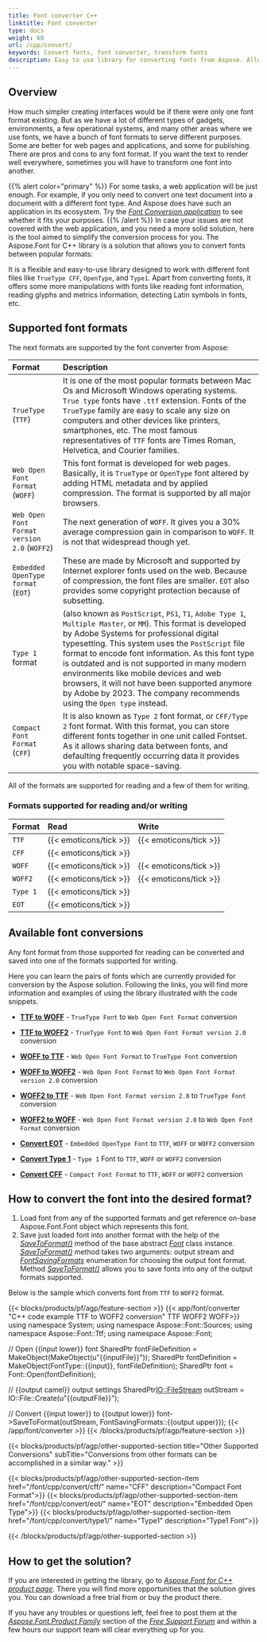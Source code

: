 ```yaml
---
title: Font converter C++
linktitle: Font converter
type: docs
weight: 60
url: /cpp/convert/
keywords: Convert fonts, font converter, transform fonts
description: Easy to use library for converting fonts from Aspose. Allows you to work with a big range of different fonts like true type of web fonts.
---
```




## Overview

How much simpler creating interfaces would be if there were only one font format existing. But as we have a lot of different types of gadgets, environments, a few operational systems, and many other areas where we use fonts, we have a bunch of font formats to serve different purposes. Some are better for web pages and applications, and some for publishing. There are pros and cons to any font format. If you want the text to render well everywhere, sometimes you will have to transform one font into another. 

{{% alert color="primary" %}}
For some tasks, a web application will be just enough. For example, if you only need to convert one text document into a document with a different font type. And Aspose does have such an application in its ecosystem. Try the [*Font Conversion application*](https://products.aspose.app/font/conversion) to see whether it fits your purposes.
{{% /alert %}} 
In case your issues are not covered with the web application, and you need a more solid solution, here is the tool aimed to simplify the conversion process for you. 
The Aspose.Font for C++ library is a solution that allows you to convert fonts between popular formats:
 
It is a flexible and easy-to-use library designed to work with different font files like `TrueType CFF`, `OpenType`, and `Type1`. Apart from converting fonts, it offers some more manipulations with fonts like reading font information, reading glyphs and metrics information, detecting Latin symbols in fonts, etc.

## Supported font formats

The next formats are supported by the font converter from Aspose:

| **Format**| **Description**|
| :- | :- |
|`TrueType` (`TTF`)|It is one of the most popular formats between Mac Os and Microsoft Windows operating systems. `True type` fonts have `.ttf` extension. Fonts of the `TrueType` family are easy to scale any size on computers and other devices like printers, smartphones, etc. The most famous representatives of `TTF` fonts are Times Roman, Helvetica, and Courier families.|
|`Web Open Font Format` (`WOFF`)|This font format is developed for web pages. Basically, it is `TrueType` or `OpenType` font altered by adding HTML metadata and by applied compression. The format is supported by all major browsers.|
|`Web Open Font Format version 2.0` (`WOFF2`)|The next generation of `WOFF`. It gives you a 30% average compression gain in comparison to `WOFF`. It is not that widespread though yet.|
|`Embedded OpenType format` (`EOT`)|These are made by Microsoft and supported by Internet explorer fonts used on the web. Because of compression, the font files are smaller. `EOT` also provides some copyright protection because of subsetting.|
|`Type 1` format|(also known as `PostScript`, `PS1`, `T1`, `Adobe Type 1`, `Multiple Master`, or `MM`). This format is developed by Adobe Systems for professional digital typesetting. This system uses the `PostScript` file format to encode font information. As this font type is outdated and is not supported in many modern environments like mobile devices and web browsers, it will not have been supported anymore by Adobe by 2023. The company recommends using the `Open type` instead.|
|`Compact Font Format` (`CFF`)|It is also known as `Type 2` font format, or `CFF/Type 2` font format. With this format, you can store different fonts together in one unit called Fontset. As it allows sharing data between fonts, and defaulting frequently occurring data it provides you with notable space-saving.|

All of the formats are supported for reading and a few of them for writing. 

### Formats supported for reading and/or writing 

|**Format**|**Read**|**Write**|
| :- | :- | :- |
|`TTF`|{{< emoticons/tick >}}|{{< emoticons/tick >}}|
|`CFF`|{{< emoticons/tick >}}| |
|`WOFF`|{{< emoticons/tick >}}|{{< emoticons/tick >}}|
|`WOFF2`|{{< emoticons/tick >}}|{{< emoticons/tick >}}|
|`Type 1`|{{< emoticons/tick >}}| |
|`EOT`|{{< emoticons/tick >}}| |

## Available font conversions

Any font format from those supported for reading can be converted and saved into one of the formats supported for writing.

Here you can learn the pairs of fonts which are currently provided for conversion by the Aspose solution. Following the links, you will find more information and examples of using the library illustrated with the code snippets.

- [**TTF to WOFF**](ttf-to-woff) - `TrueType Font` to `Web Open Font Format` conversion

- [**TTF to WOFF2**](ttf-to-woff2) - `TrueType Font` to `Web Open Font Format version 2.0` conversion

- [**WOFF to TTF**](woff-to-ttf) - `Web Open Font Format` to `TrueType Font` conversion

- [**WOFF to WOFF2**](woff-to-woff2) - `Web Open Font Format` to `Web Open Font Format version 2.0` conversion

- [**WOFF2 to TTF**](woff2-to-ttf) - `Web Open Font Format version 2.0` to `TrueType Font` conversion

- [**WOFF2 to WOFF**](woff2-to-woff) - `Web Open Font Format version 2.0` to `Web Open Font Format` conversion

- [**Convert EOT**](eot) - `Embedded OpenType Font` to `TTF`, `WOFF` or `WOFF2` conversion

- [**Convert Type 1**](type1) - `Type 1` Font to `TTF`, `WOFF` or `WOFF2` conversion

- [**Convert CFF**](cff) - `Compact Font Format` to `TTF`, `WOFF` or `WOFF2` conversion

## How to convert the font into the desired format?

1. Load font from any of the supported formats and get reference on-base Aspose.Font.Font object which represents this font.
2. Save just loaded font into another format with the help of the
[*SaveToFormat()*](https://apireference.aspose.com/font/cpp/class/aspose.font.font#a670ea97404fd72c2e51b0e8c543c8a45) method of the base abstract [*Font*](https://apireference.aspose.com/font/cpp/class/aspose.font.font) class instance. [*SaveToFormat()*](https://apireference.aspose.com/font/cpp/class/aspose.font.font#a670ea97404fd72c2e51b0e8c543c8a45) method takes two arguments: output stream and [*FontSavingFormats*](https://apireference.aspose.com/font/cpp/namespace/aspose.font#a93d0dcc7c00f5c7027d60e14a5433c74) enumeration for choosing the output font format.
Method [*SaveToFormat()*](https://apireference.aspose.com/font/cpp/class/aspose.font.font#a670ea97404fd72c2e51b0e8c543c8a45) allows you to save fonts into any of the output formats supported. 

Below is the sample which converts font from `TTF` to `WOFF2` format.

{{< blocks/products/pf/agp/feature-section >}}
{{< app/font/converter "C++ code example TTF to WOFF2 conversion" TTF WOFF2 WOFF>}}
using namespace System;
using namespace Aspose::Font::Sources;
using namespace Aspose::Font::Ttf;
using namespace Aspose::Font;

// Open {{input lower}} font
SharedPtr<FontFileDefinition> fontFileDefinition = MakeObject<FontFileDefinition>(MakeObject<FileSystemStreamSource>(u"{{inputFile}}"));
SharedPtr<FontDefinition> fontDefinition = MakeObject<FontDefinition>(FontType::{{input}}, fontFileDefinition);
SharedPtr<Font> font = Font::Open(fontDefinition);

// {{output camel}} output settings
SharedPtr<IO::FileStream> outStream = IO::File::Create(u"{{outputFile}}");

// Convert {{input lower}} to {{output lower}}
font->SaveToFormat(outStream, FontSavingFormats::{{output upper}});
{{< /app/font/converter >}}
{{< /blocks/products/pf/agp/feature-section >}}

{{< blocks/products/pf/agp/other-supported-section title="Other Supported Conversions" subTitle="Conversions from other formats can be accomplished in a similar way." >}}

{{< blocks/products/pf/agp/other-supported-section-item href="/font/cpp/convert/cff/" name="CFF" description="Compact Font Format">}}
{{< blocks/products/pf/agp/other-supported-section-item href="/font/cpp/convert/eot/" name="EOT" description="Embedded Open Type">}}
{{< blocks/products/pf/agp/other-supported-section-item href="/font/cpp/convert/type1/" name="Type1" description="Type1 Font">}}

{{< /blocks/products/pf/agp/other-supported-section >}}

## How to get the solution?

If you are interested in getting the library, go to [*Aspose.Font for C++ product page*](https://products.aspose.com/font/cpp/). There you will find more opportunities that the solution gives you. You can download a free trial from or buy the product there.

If you have any troubles or questions left, feel free to post them at the [*Aspose.Font.Product Family*](https://forum.aspose.com/c/font/41) section of the [*Free Support Forum*](https://forum.aspose.com/) and within a few hours our support team will clear everything up for you.






